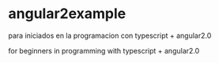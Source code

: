 # angular2example

para iniciados en la programacion con typescript + angular2.0

for beginners in programming with typescript + angular2.0
